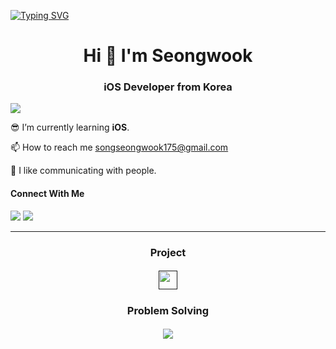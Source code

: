 [![Typing SVG](https://readme-typing-svg.demolab.com?font=Roboto&weight=500&size=40&pause=1000&color=F7F7F7&background=98CDFF&center=true&vCenter=true&random=false&width=1000&height=60&lines=Thank+you+for+visiting)](https://git.io/typing-svg)

<h1 align="center">Hi 🙌 I'm Seongwook</h1> 

<h3 align="center">iOS Developer from Korea</h3>

![](https://komarev.com/ghpvc/?username=danieiOS&abbreviated=true)

😎 I’m currently learning **iOS**.    

📫 How to reach me songseongwook175@gmail.com   

💖 I like communicating with people.   

#### Connect With Me
<a href="https://iosong.tistory.com/">
  <img src="https://img.shields.io/badge/Tistory-eb531f.svg?style=for-the-badge&logo=tistory&logoColor=F5F7F8"/></a>   

      
<a href="https://discord.gg/6gTJSSRn7s">
  <img src="https://img.shields.io/badge/Discord-071952.svg?style=for-the-badge&logo=discord&logoColor=F5F7F8" />
</a>

* * *

<h3 align="center">Project</h3>

<h5 align="center">
 <a href="">
  <img src="" width="30" height="30"/>
 </a>
</h5>

<h3 align="center">Problem Solving</h3> 

<h5 align="center">
 <a href="https://solved.ac/songseongwook175">
  <img src="http://mazassumnida.wtf/api/v2/generate_badge?boj=songseongwook175"/>
 </a>
</h5>


